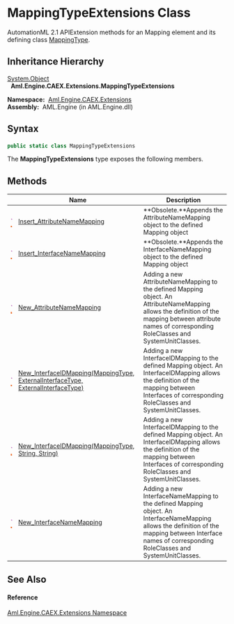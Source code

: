 MappingTypeExtensions Class
===========================
AutomationML 2.1 APIExtension methods for an Mapping element and its defining class [MappingType][1].


Inheritance Hierarchy
---------------------
[System.Object][2]  
  **Aml.Engine.CAEX.Extensions.MappingTypeExtensions**  

  **Namespace:**  [Aml.Engine.CAEX.Extensions][3]  
  **Assembly:**  AML.Engine (in AML.Engine.dll)

Syntax
------

```csharp
public static class MappingTypeExtensions
```

The **MappingTypeExtensions** type exposes the following members.


Methods
-------

                                 | Name                                                                                   | Description                                                                                                                                                                                               
-------------------------------- | -------------------------------------------------------------------------------------- | --------------------------------------------------------------------------------------------------------------------------------------------------------------------------------------------------------- 
![Public method]![Static member] | [Insert_AttributeNameMapping][4]                                                       | **Obsolete.**Appends the AttributeNameMapping object to the defined Mapping object                                                                                                                        
![Public method]![Static member] | [Insert_InterfaceNameMapping][5]                                                       | **Obsolete.**Appends the InterfaceNameMapping object to the defined Mapping object                                                                                                                        
![Public method]![Static member] | [New_AttributeNameMapping][6]                                                          | Adding a new AttributeNameMapping to the defined Mapping object. An AttributeNameMapping allows the definition of the mapping between attribute names of corresponding RoleClasses and SystemUnitClasses. 
![Public method]![Static member] | [New_InterfaceIDMapping(MappingType, ExternalInterfaceType, ExternalInterfaceType)][7] | Adding a new InterfaceIDMapping to the defined Mapping object. An InterfaceIDMapping allows the definition of the mapping between Interfaces of corresponding RoleClasses and SystemUnitClasses.          
![Public method]![Static member] | [New_InterfaceIDMapping(MappingType, String, String)][8]                               | Adding a new InterfaceIDMapping to the defined Mapping object. An InterfaceIDMapping allows the definition of the mapping between Interfaces of corresponding RoleClasses and SystemUnitClasses.          
![Public method]![Static member] | [New_InterfaceNameMapping][9]                                                          | Adding a new InterfaceNameMapping to the defined Mapping object. An InterfaceNameMapping allows the definition of the mapping between Interface names of corresponding RoleClasses and SystemUnitClasses. 


See Also
--------

#### Reference
[Aml.Engine.CAEX.Extensions Namespace][3]  

[1]: ../../Aml.Engine.CAEX/MappingType/README.md
[2]: https://docs.microsoft.com/dotnet/api/system.object
[3]: ../README.md
[4]: Insert_AttributeNameMapping.md
[5]: Insert_InterfaceNameMapping.md
[6]: New_AttributeNameMapping.md
[7]: New_InterfaceIDMapping.md
[8]: New_InterfaceIDMapping_1.md
[9]: New_InterfaceNameMapping.md
[10]: https://www.automationml.org
[11]: ../../icons/logoShade.png
[Public method]: ../../icons/pubmethod.gif "Public method"
[Static member]: ../../icons/static.gif "Static member"